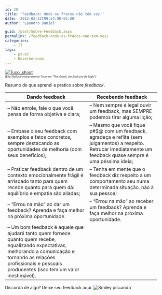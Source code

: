 ```yaml
---
id: 20
title: 'Feedback: Onde os fracos não têm vez!'
date: '2012-03-22T09:54:00-03:00'
author: 'Leandro Daniel'

guid: /post/Sobre-Feedback.aspx
permalink: /feedback-onde-os-fracos-nao-tem-vez/
categories:
    - IT
tags:
    - pt-br
    - Reverberando
---
```


[![Tuco_shoot](http://leandrodaniel.com/pics/Tuco_shoot_thumb_1.png "Tuco_shoot")](http://leandrodaniel.com/pics/Tuco_shoot_1.png)   
<span style="font-size: xx-small;">*(Elly Wallace interpretando Tuco em “The Good, the Bad and de Ugly”)*</span>

Resumo do que aprendi e pratico sobre *feedback*.

| **Dando feedback** | **Recebendo feedback** |
|---|---|
| – Não enrole, fale o que você pensa de forma objetiva e clara; | – Nem sempre é legal ouvir um feedback, mas SEMPRE podemos tirar alguma lição; |
| – Embase o seu feedback com exemplos e fatos concretos, sempre destacando as oportunidades de melhoria (com seus benefícios); | – Mesmo que você fique p#$@ com um feedback, agradeça e reflita (sem julgamentos) a respeito. Retrucar imediatamente um feedback quase sempre é uma péssima ideia; |
| – Praticar feedback dentro de um contexto emocionalmente frágil é arriscado tanto para quem recebe quanto para quem dá: equilíbrio e empatia são aliadas; | – Tenha em mente que o feedback diz respeito a um comportamento seu numa determinada situação, não à sua pessoa; |
| – “Errou na mão” ao dar um feedback? Aprenda e faça melhor na próxima oportunidade. | – “Errou na mão” ao receber um feedback? Aprenda e faça melhor na próxima oportunidade. |
| – Um bom feedback é aquele que ajudará tanto quem fornece quanto quem recebe, equalizando expectativas, melhorando a comunicação e tornando as relações profissionais e pessoais producentes (isso tem um valor inestimável). |

Discorda de algo? Deixe seu feedback aqui. ![Smiley piscando](http://leandrodaniel.com/pics/wlEmoticon-winkingsmile_2.png)

